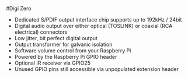 <!--
---
name: Digi Zero
class: board
type: audio
formfactor: pHAT
manufacturer: JustBoom
description: The JustBoom Digi Zero is a high resolution digital audio output add on board for the Raspberry Pi.
url: https://www.justboom.co/product/justboom-digi-zero-phat/
buy: https://www.justboom.co/product/justboom-digi-zero-phat/
image: 'justboom-digi-zero.png'
pincount: 40
eeprom: no
power:
  '1':
  '2':
ground:
  '6':
  '9':
  '14':
  '20':
  '25':
  '30':
  '34':
  '39':
pin:
  '3':
    mode: i2c
  '5':
    mode: i2c
  '12':
    name: BCKL (Bit Clock)
    mode: i2s
  '16':
    name: Rotary Encoder
  '18':
    name: Rotary Encoder
  '22':
    name: IR Receiver
  '35':
    name: LRCK (Left/Right Clock)
    mode: i2s
  '40':
    name: DOUT
    mode: i2s
i2c:
  '0x3B':
    name: Digital Interface Transceiver
    device: WM8804G
-->
#Digi Zero

* Dedicated S/PDIF output interface chip supports up to 192kHz / 24bit
* Digital audio output over either optical (TOSLINK) or coaxial (RCA electrical) connectors
* Low jitter, bit perfect digital output
* Output transformer for galvanic isolation
* Software volume control from your Raspberry Pi
* Powered by the Raspberry Pi GPIO header
* Optional IR receiver via GPIO25
* Unused GPIO pins still accessible via unpopulated extension header
